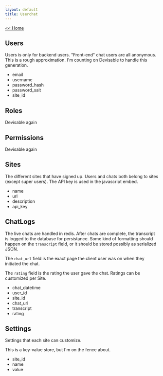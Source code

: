 ```yaml
---
layout: default
title: Userchat
---
```


[<< Home](index.html)

Users
-----
Users is only for backend users. "Front-end" chat users are all anonymous.
This is a rough approximation. I'm counting on Devisable to handle this generation.

* email
* username
* password\_hash
* password\_salt
* site\_id

Roles
-----
Devisable again

Permissions
-----------

Devisable again

Sites
-----
The different sites that have signed up. Users and chats both belong to sites (except super users).
The API key is used in the javascript embed.

* name
* url
* description
* api\_key

ChatLogs
--------
The live chats are handled in redis. After chats are complete, the transcript is logged to the
database for persistance. Some kind of formatting should happen on the `transcript` field,
or it should be stored possibly as serialized JSON.

The `chat_url` field is the exact page the client user was on when they initiated the chat.

The `rating` field is the rating the user gave the chat. Ratings can be customized per Site.

* chat\_datetime
* user\_id
* site\_id
* chat\_url
* transcript
* rating

Settings
--------
Settings that each site can customize.

This is a key-value store, but I'm on the fence about.

* site\_id
* name
* value


